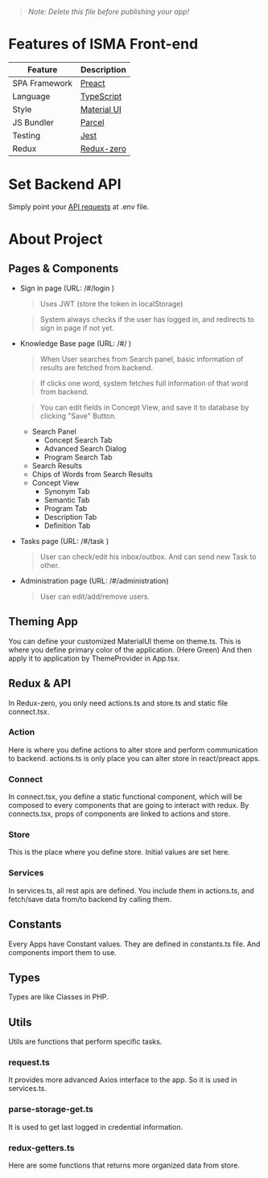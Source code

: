 > _Note: Delete this file before publishing your app!_

# Features of ISMA Front-end

| Feature       | Description                                               |
| ------------- | --------------------------------------------------------- |
| SPA Framework | [Preact](https://preactjs.com/guide/v10/getting-started/) |
| Language      | [TypeScript](https://www.typescriptlang.org/)             |
| Style         | [Material UI](https://material-ui.com/)                   |
| JS Bundler    | [Parcel](https://parceljs.org/)                           |
| Testing       | [Jest](https://jestjs.io/)                                |
| Redux         | [Redux-zero](https://github.com/redux-zero/redux-zero)    |

# Set Backend API

Simply point your [API requests](http://127.0.0.1:8000) at .env file.

# About Project

## Pages & Components

- Sign in page (URL: /#/login )

  > Uses JWT (store the token in localStorage)

  > System always checks if the user has logged in, and redirects to sign in page if not yet.

- Knowledge Base page (URL: /#/ )

  > When User searches from Search panel, basic information of results are fetched from backend.

  > If clicks one word, system fetches full information of that word from backend.

  > You can edit fields in Concept View, and save it to database by clicking "Save" Button.

  - Search Panel
    - Concept Search Tab
    - Advanced Search Dialog
    - Program Search Tab
  - Search Results
  - Chips of Words from Search Results
  - Concept View
    - Synonym Tab
    - Semantic Tab
    - Program Tab
    - Description Tab
    - Definition Tab

- Tasks page (URL: /#/task )
  > User can check/edit his inbox/outbox. And can send new Task to other.
- Administration page (URL: /#/administration)
  > User can edit/add/remove users.

## Theming App

You can define your customized MaterialUI theme on theme.ts.
This is where you define primary color of the application. (Here Green)
And then apply it to application by ThemeProvider in App.tsx.

## Redux & API

In Redux-zero, you only need actions.ts and store.ts and static file connect.tsx.

### Action

Here is where you define actions to alter store and perform communication to backend.
actions.ts is only place you can alter store in react/preact apps.

### Connect

In connect.tsx, you define a static functional component, which will be composed to every components that are going to interact with redux.
By connects.tsx, props of components are linked to actions and store.

### Store

This is the place where you define store.
Initial values are set here.

### Services

In services.ts, all rest apis are defined.
You include them in actions.ts, and fetch/save data from/to backend by calling them.

## Constants

Every Apps have Constant values.
They are defined in constants.ts file.
And components import them to use.

## Types

Types are like Classes in PHP.

## Utils

Utils are functions that perform specific tasks.

### request.ts

It provides more advanced Axios interface to the app.
So it is used in services.ts.

### parse-storage-get.ts

It is used to get last logged in credential information.

### redux-getters.ts

Here are some functions that returns more organized data from store.
